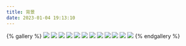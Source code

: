 ```yaml
---
title: 背景
date: 2023-01-04 19:13:10
---
```

{% gallery %}
![](https://figure.pages.dev/img/index_img.jpg)
![](https://figure.pages.dev/img/default_cover.jpg)
![](https://figure.pages.dev/img/post1.jpg)
![](https://figure.pages.dev/img/post2.jpg)
![](https://figure.pages.dev/img/post3.png)
![](https://figure.pages.dev/img/post4.png)
![](https://figure.pages.dev/img/post5.jpg)
![](https://figure.pages.dev/img/post6.jpg)
![](https://figure.pages.dev/img/post7.jpg)
![](https://figure.pages.dev/img/post8.png)
![](https://figure.pages.dev/img/post9.jpg)
![](https://figure.pages.dev/img/53250514_p0.png)
{% endgallery %}
